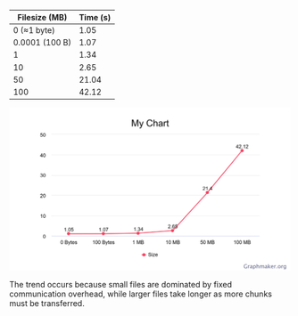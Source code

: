 | Filesize (MB) | Time (s) |
|---------------|----------|
| 0 (≈1 byte)   | 1.05     |
| 0.0001 (100 B)| 1.07     |
| 1             | 1.34     |
| 10            | 2.65     |
| 50            | 21.04    |
| 100           | 42.12    |

![File transfer time chart](GraphMaker.org_Chart.png)

The trend occurs because small files are dominated by fixed communication overhead, while larger files take longer as more chunks must be transferred.